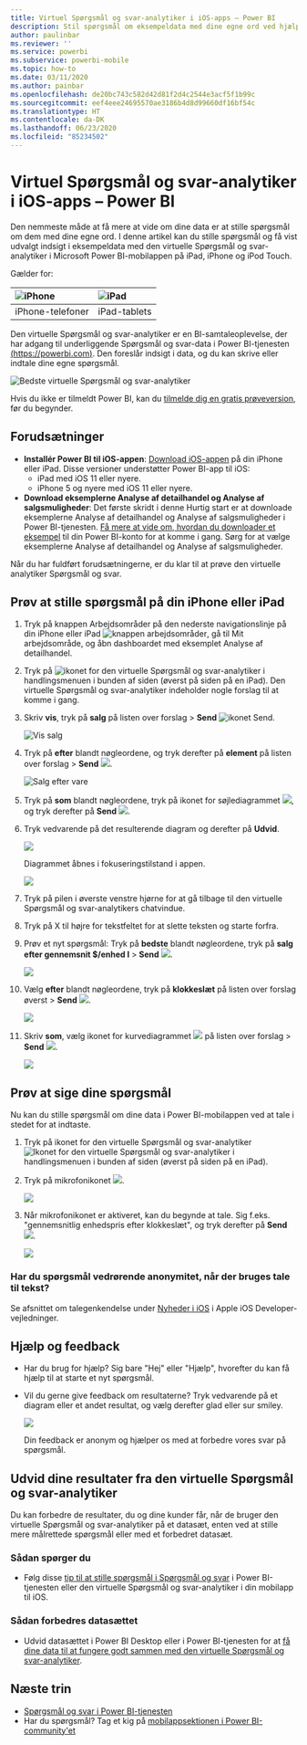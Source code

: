 ```yaml
---
title: Virtuel Spørgsmål og svar-analytiker i iOS-apps – Power BI
description: Stil spørgsmål om eksempeldata med dine egne ord ved hjælp af den virtuelle Spørgsmål og svar-analytiker i Power BI-mobilappen på din iOS-enhed.
author: paulinbar
ms.reviewer: ''
ms.service: powerbi
ms.subservice: powerbi-mobile
ms.topic: how-to
ms.date: 03/11/2020
ms.author: painbar
ms.openlocfilehash: de20bc743c582d42d81f2d4c2544e3acf5f1b99c
ms.sourcegitcommit: eef4eee24695570ae3186b4d8d99660df16bf54c
ms.translationtype: HT
ms.contentlocale: da-DK
ms.lasthandoff: 06/23/2020
ms.locfileid: "85234502"
---
```

# <a name="qa-virtual-analyst-in-ios-apps---power-bi"></a>Virtuel Spørgsmål og svar-analytiker i iOS-apps – Power BI

Den nemmeste måde at få mere at vide om dine data er at stille spørgsmål om dem med dine egne ord. I denne artikel kan du stille spørgsmål og få vist udvalgt indsigt i eksempeldata med den virtuelle Spørgsmål og svar-analytiker i Microsoft Power BI-mobilappen på iPad, iPhone og iPod Touch. 

Gælder for:

| ![iPhone](./media/mobile-apps-ios-qna/iphone-logo-50-px.png) | ![iPad](./media/mobile-apps-ios-qna/ipad-logo-50-px.png) |
|:--- |:--- |
| iPhone-telefoner |iPad-tablets |

Den virtuelle Spørgsmål og svar-analytiker er en BI-samtaleoplevelse, der har adgang til underliggende Spørgsmål og svar-data i Power BI-tjenesten [(https://powerbi.com)](https://powerbi.com). Den foreslår indsigt i data, og du kan skrive eller indtale dine egne spørgsmål.

![Bedste virtuelle Spørgsmål og svar-analytiker](./media/mobile-apps-ios-qna/power-bi-ios-q-n-a-top-sale-intro.png)

Hvis du ikke er tilmeldt Power BI, kan du [tilmelde dig en gratis prøveversion](https://app.powerbi.com/signupredirect?pbi_source=web), før du begynder.

## <a name="prerequisites"></a>Forudsætninger

* **Installér Power BI til iOS-appen**: [Download iOS-appen](https://go.microsoft.com/fwlink/?LinkId=522062) på din iPhone eller iPad.
Disse versioner understøtter Power BI-app til iOS:
    * iPad med iOS 11 eller nyere.
    * iPhone 5 og nyere med iOS 11 eller nyere.
* **Download eksemplerne Analyse af detailhandel og Analyse af salgsmuligheder**: Det første skridt i denne Hurtig start er at downloade eksemplerne Analyse af detailhandel og Analyse af salgsmuligheder i Power BI-tjenesten. [Få mere at vide om, hvordan du downloader et eksempel](./mobile-apps-download-samples.md) til din Power BI-konto for at komme i gang. Sørg for at vælge eksemplerne Analyse af detailhandel og Analyse af salgsmuligheder.

Når du har fuldført forudsætningerne, er du klar til at prøve den virtuelle analytiker Spørgsmål og svar.

## <a name="try-asking-questions-on-your-iphone-or-ipad"></a>Prøv at stille spørgsmål på din iPhone eller iPad
1. Tryk på knappen Arbejdsområder på den nederste navigationslinje på din iPhone eller iPad ![knappen arbejdsområder](./media/mobile-apps-ios-qna/power-bi-iphone-workspaces-button.png), gå til Mit arbejdsområde, og åbn dashboardet med eksemplet Analyse af detailhandel.

2. Tryk på ![ikonet for den virtuelle Spørgsmål og svar-analytiker](././media/mobile-apps-ios-qna/power-bi-ios-q-n-a-icon.png) i handlingsmenuen i bunden af siden (øverst på siden på en iPad).
     Den virtuelle Spørgsmål og svar-analytiker indeholder nogle forslag til at komme i gang.
3. Skriv **vis**, tryk på **salg** på listen over forslag > **Send** ![ikonet Send](./media/mobile-apps-ios-qna/power-bi-ios-qna-send-icon.png).

    ![Vis salg](./media/mobile-apps-ios-qna/power-bi-ios-q-n-a-show-sales.png)
4. Tryk på **efter** blandt nøgleordene, og tryk derefter på **element** på listen over forslag > **Send** ![](./media/mobile-apps-ios-qna/power-bi-ios-qna-send-icon.png).

    ![Salg efter vare](./media/mobile-apps-ios-qna/power-bi-ios-q-n-a-sale-by-item.png)
5. Tryk på **som** blandt nøgleordene, tryk på ikonet for søjlediagrammet ![](./media/mobile-apps-ios-qna/power-bi-ios-q-n-a-column-chart-icon.png), og tryk derefter på **Send** ![](./media/mobile-apps-ios-qna/power-bi-ios-qna-send-icon.png).
6. Tryk vedvarende på det resulterende diagram og derefter på **Udvid**.

    ![](media/mobile-apps-ios-qna/power-bi-ios-q-n-a-tap-expand-feedback.png)

    Diagrammet åbnes i fokuseringstilstand i appen.

    ![](media/mobile-apps-ios-qna/power-bi-ios-q-n-a-expanded-chart.png)
7. Tryk på pilen i øverste venstre hjørne for at gå tilbage til den virtuelle Spørgsmål og svar-analytikers chatvindue.
8. Tryk på X til højre for tekstfeltet for at slette teksten og starte forfra.
9. Prøv et nyt spørgsmål: Tryk på **bedste** blandt nøgleordene, tryk på **salg efter gennemsnit $/enhed l** > **Send** ![](./media/mobile-apps-ios-qna/power-bi-ios-qna-send-icon.png).

    ![](media/mobile-apps-ios-qna/power-bi-ios-q-n-a-top-sale-2.png)
10. Vælg **efter** blandt nøgleordene, tryk på **klokkeslæt** på listen over forslag øverst > **Send** ![](./media/mobile-apps-ios-qna/power-bi-ios-qna-send-icon.png).

     ![](media/mobile-apps-ios-qna/power-bi-ios-q-n-a-top-sale-by-time.png)
11. Skriv **som**, vælg ikonet for kurvediagrammet ![](./media/mobile-apps-ios-qna/power-bi-ios-q-n-a-line-chart-icon.png) på listen over forslag > **Send** ![](./media/mobile-apps-ios-qna/power-bi-ios-qna-send-icon.png).

    ![](media/mobile-apps-ios-qna/power-bi-ios-q-n-a-top-sale-as-line.png)

## <a name="try-saying-your-questions"></a>Prøv at sige dine spørgsmål
Nu kan du stille spørgsmål om dine data i Power BI-mobilappen ved at tale i stedet for at indtaste.

1. Tryk på ikonet for den virtuelle Spørgsmål og svar-analytiker ![Ikonet for den virtuelle Spørgsmål og svar-analytiker](././media/mobile-apps-ios-qna/power-bi-ios-q-n-a-icon.png) i handlingsmenuen i bunden af siden (øverst på siden på en iPad).
2. Tryk på mikrofonikonet ![](media/mobile-apps-ios-qna/power-bi-ios-qna-mic-icon.png).

    ![](media/mobile-apps-ios-qna/power-bi-ios-qna-mic-on.png)

1. Når mikrofonikonet er aktiveret, kan du begynde at tale. Sig f.eks. "gennemsnitlig enhedspris efter klokkeslæt", og tryk derefter på **Send** ![](./media/mobile-apps-ios-qna/power-bi-ios-qna-send-icon.png).

    ![](media/mobile-apps-ios-qna/power-bi-ios-qna-speech-complete.png)

### <a name="questions-about-privacy-when-using-speech-to-text"></a>Har du spørgsmål vedrørende anonymitet, når der bruges tale til tekst?
Se afsnittet om talegenkendelse under [Nyheder i iOS](https://go.microsoft.com/fwlink/?linkid=845624) i Apple iOS Developer-vejledninger.

## <a name="help-and-feedback"></a>Hjælp og feedback
* Har du brug for hjælp? Sig bare "Hej" eller "Hjælp", hvorefter du kan få hjælp til at starte et nyt spørgsmål.
* Vil du gerne give feedback om resultaterne? Tryk vedvarende på et diagram eller et andet resultat, og vælg derefter glad eller sur smiley.

    ![](media/mobile-apps-ios-qna/power-bi-ios-q-n-a-tap-feedback.png)

    Din feedback er anonym og hjælper os med at forbedre vores svar på spørgsmål.

## <a name="enhance-your-qa-virtual-analyst-results"></a>Udvid dine resultater fra den virtuelle Spørgsmål og svar-analytiker
Du kan forbedre de resultater, du og dine kunder får, når de bruger den virtuelle Spørgsmål og svar-analytiker på et datasæt, enten ved at stille mere målrettede spørgsmål eller med et forbedret datasæt.

### <a name="how-to-ask-questions"></a>Sådan spørger du
* Følg disse [tip til at stille spørgsmål i Spørgsmål og svar](../end-user-q-and-a-tips.md) i Power BI-tjenesten eller den virtuelle Spørgsmål og svar-analytiker i din mobilapp til iOS.

### <a name="how-to-enhance-the-dataset"></a>Sådan forbedres datasættet
* Udvid datasættet i Power BI Desktop eller i Power BI-tjenesten for at [få dine data til at fungere godt sammen med den virtuelle Spørgsmål og svar-analytiker](../../create-reports/service-prepare-data-for-q-and-a.md).

## <a name="next-steps"></a>Næste trin
* [Spørgsmål og svar i Power BI-tjenesten](../end-user-q-and-a.md)
* Har du spørgsmål? Tag et kig på [mobilappsektionen i Power BI-community'et](https://go.microsoft.com/fwlink/?linkid=839277)
